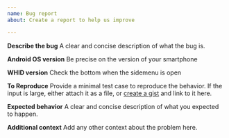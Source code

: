```yaml
---
name: Bug report
about: Create a report to help us improve

---
```


<!--
READ THIS FIRST!
Make sure that no other issue has already been opened for this specific matter on https://github.com/whid-injector/WHID-Mobile-Connector/issues
-->

**Describe the bug**
A clear and concise description of what the bug is.

**Android OS version**
Be precise on the version of your smartphone

**WHID version**
Check the bottom when the sidemenu is open

**To Reproduce**
Provide a minimal test case to reproduce the behavior.
If the input is large, either attach it as a file, or [create a gist](https://gist.github.com) and link to it here.

**Expected behavior**
A clear and concise description of what you expected to happen.

**Additional context**
Add any other context about the problem here.
